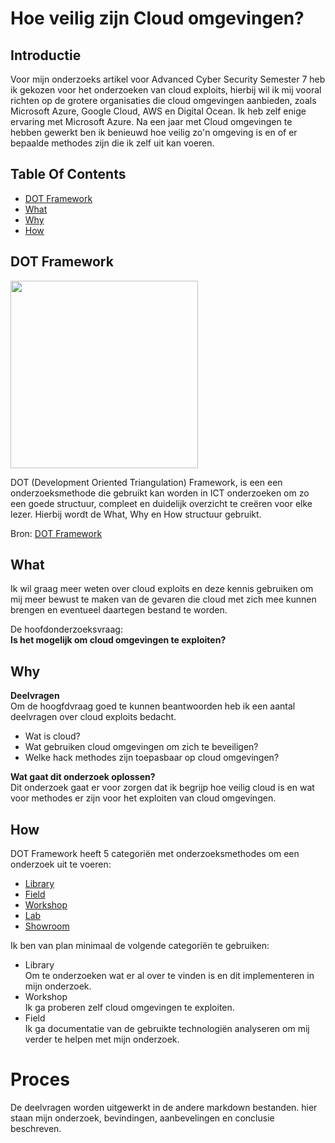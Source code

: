 # Hoe veilig zijn Cloud omgevingen?

## Introductie
Voor mijn onderzoeks artikel voor Advanced Cyber Security Semester 7 heb ik gekozen voor het onderzoeken van cloud exploits, hierbij wil ik mij vooral richten op de grotere organisaties die cloud omgevingen aanbieden, zoals Microsoft Azure, Google Cloud, AWS en Digital Ocean. Ik heb zelf enige ervaring met Microsoft Azure. Na een jaar met Cloud omgevingen te hebben gewerkt ben ik benieuwd hoe veilig zo'n omgeving is en of er bepaalde methodes zijn die ik zelf uit kan voeren.

## Table Of Contents
- [DOT Framework](#dot-framework)
- [What](#what)
- [Why](#why)
- [How](#How)

## DOT Framework

<img src=https://user-images.githubusercontent.com/58031089/114270834-cd543680-9a0e-11eb-9b01-7248641fab13.png width="300" height="300" />

DOT (Development Oriented Triangulation) Framework, is een een onderzoeksmethode die gebruikt kan worden in ICT onderzoeken om zo een goede structuur, compleet en duidelijk overzicht te creëren voor elke lezer. Hierbij wordt de What, Why en How structuur gebruikt.

Bron: [DOT Framework](https://ictresearchmethods.nl/The_DOT_Framework)

## What
Ik wil graag meer weten over cloud exploits en deze kennis gebruiken om mij meer bewust te maken van de gevaren die cloud met zich mee kunnen brengen en eventueel daartegen bestand te worden. 

De hoofdonderzoeksvraag:  
**Is het mogelijk om cloud omgevingen te exploiten?**

## Why  
**Deelvragen**  
Om de hoogfdvraag goed te kunnen beantwoorden heb ik een aantal deelvragen over cloud exploits bedacht.  
- Wat is cloud?
- Wat gebruiken cloud omgevingen om zich te beveiligen?
- Welke hack methodes zijn toepasbaar op cloud omgevingen?

**Wat gaat dit onderzoek oplossen?**  
Dit onderzoek gaat er voor zorgen dat ik begrijp hoe veilig cloud is en wat voor methodes er zijn voor het exploiten van cloud omgevingen.


## How
DOT Framework heeft 5 categoriën met onderzoeksmethodes om een onderzoek uit te voeren:
- [Library](https://ictresearchmethods.nl/Category:Library)
- [Field](https://ictresearchmethods.nl/Category:Field)
- [Workshop](https://ictresearchmethods.nl/Category:Workshop)
- [Lab](https://ictresearchmethods.nl/Category:Lab)
- [Showroom](https://ictresearchmethods.nl/Category:Showroom)

Ik ben van plan minimaal de volgende categoriën te gebruiken:  
- Library  
Om te onderzoeken wat er al over te vinden is en dit implementeren in mijn onderzoek.  
- Workshop  
Ik ga proberen zelf cloud omgevingen te exploiten.  
- Field  
Ik ga documentatie van de gebruikte technologiën analyseren om mij verder te helpen met mijn onderzoek.

# Proces
De deelvragen worden uitgewerkt in de andere markdown bestanden. hier staan mijn onderzoek, bevindingen, aanbevelingen en conclusie beschreven.
